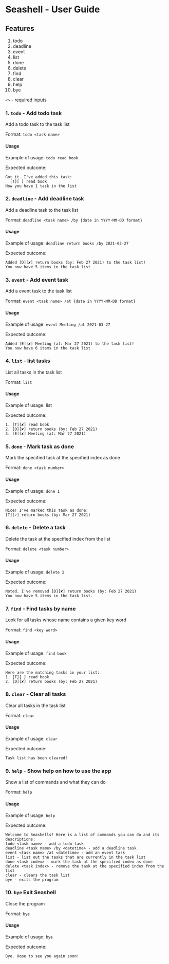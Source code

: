 # **Seashell** - User Guide

## Features 
1. todo
2. deadline
3. event
4. list
5. done
6. delete
7. find
8. clear
9. help
10. bye

`<>` - required inputs
### 1. `todo` - Add todo task
Add a todo task to the task list

Format: `todo <task name>`

#### Usage
Example of usage: `todo read book`

Expected outcome:
```
Got it. I've added this task:
  [T][ ] read book
Now you have 1 task in the list
```

### 2. `deadline` - Add deadline task
Add a deadline task to the task list

Format: `deadline <task name> /by {date in YYYY-MM-DD format}`

#### Usage
Example of usage: `deadline return books /by 2021-02-27`

Expected outcome:
```
Added [D][✘] return books (by: Feb 27 2021) to the task list!
You now have 5 items in the task list
```

### 3. `event` - Add event task
Add a event task to the task list

Format: `event <task name> /at {date in YYYY-MM-DD format}`

#### Usage
Example of usage: `event Meeting /at 2021-03-27`

Expected outcome:
```
Added [E][✘] Meeting (at: Mar 27 2021) to the task list!
You now have 6 items in the task list
```

### 4. `list` - list tasks
List all tasks in the task list

Format: `list`

#### Usage
Example of usage: list

Expected outcome:
```
1. [T][✘] read book
2. [D][✘] return books (by: Feb 27 2021)
3. [E][✘] Meeting (at: Mar 27 2021)
```

### 5. `done` - Mark task as done
Mark the specified task at the specified index as done

Format: `done <task number>`

#### Usage
Example of usage: `done 1`

Expected outcome:
````
Nice! I've marked this task as done:
[T][✓] return books (by: Mar 27 2021)
````

### 6. `delete` - Delete a task
Delete the task at the specified index from the list

Format: `delete <task number>`

#### Usage
Example of usage: `delete 2`

Expected outcome:
````
Noted. I've removed [D][✘] return books (by: Feb 27 2021)
You now have 5 items in the task list.
````

### 7. `find` - Find tasks by name
Look for all tasks whose name contains a given key word

Format: `find <key word>`

#### Usage
Example of usage: `find book`

Expected outcome:
````
Here are the matching tasks in your list:
1. [T][ ] read book
2. [D][✘] return books (by: Feb 27 2021)
````

### 8. `clear` - Clear all tasks
Clear all tasks in the task list

Format: `clear`

#### Usage
Example of usage: `clear`

Expected outcome:
````
Task list has been cleared!
````

### 9. `help` - Show help on how to use the app
Show a list of commands and what they can do

Format: `help`

#### Usage
Example of usage: `help`

Expected outcome:
````
Welcome to Seashells! Here is a list of commands you can do and its descriptions:
todo <task name> - add a todo task
deadline <task name> /by <datetime> - add a deadline task
event <task name> /at <datetime> - add an event task
list - list out the tasks that are currently in the task list
done <task index> - mark the task at the specified index as done
delete <task index> - remove the task at the specified index from the list
clear - clears the task list
bye - exits the program
````

### 10. `bye` Exit Seashell
Close the program

Format: `bye`

#### Usage
Example of usage: `bye`

Expected outcome:
````
Bye. Hope to see you again soon!
````
